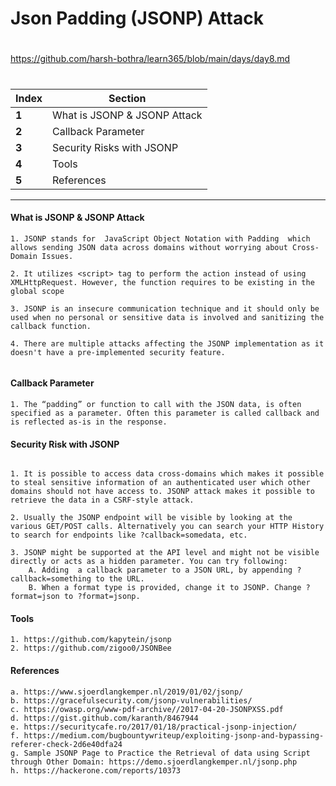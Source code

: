 #  Json Padding (JSONP) Attack

##
#
https://github.com/harsh-bothra/learn365/blob/main/days/day8.md
#
##

Index | Section
--- | ---
**1** | What is JSONP & JSONP Attack
**2** | Callback Parameter
**3** | Security Risks with JSONP
**4** | Tools
**5** | References
___
#### What is JSONP & JSONP Attack
```
1. JSONP stands for  JavaScript Object Notation with Padding  which allows sending JSON data across domains without worrying about Cross-Domain Issues.

2. It utilizes <script> tag to perform the action instead of using XMLHttpRequest. However, the function requires to be existing in the global scope

3. JSONP is an insecure communication technique and it should only be used when no personal or sensitive data is involved and sanitizing the callback function.

4. There are multiple attacks affecting the JSONP implementation as it doesn't have a pre-implemented security feature. 


```

#### Callback Parameter
```
1. The “padding” or function to call with the JSON data, is often specified as a parameter. Often this parameter is called callback and is reflected as-is in the response.

```

#### Security Risk with JSONP
```

1. It is possible to access data cross-domains which makes it possible to steal sensitive information of an authenticated user which other domains should not have access to. JSONP attack makes it possible to retrieve the data in a CSRF-style attack.

2. Usually the JSONP endpoint will be visible by looking at the various GET/POST calls. Alternatively you can search your HTTP History to search for endpoints like ?callback=somedata, etc. 

3. JSONP might be supported at the API level and might not be visible directly or acts as a hidden parameter. You can try following: 
    A. Adding  a callback parameter to a JSON URL, by appending ?callback=something to the URL.
    B. When a format type is provided, change it to JSONP. Change ?format=json to ?format=jsonp.

```


#### Tools 

```
1. https://github.com/kapytein/jsonp
2. https://github.com/zigoo0/JSONBee

```


#### References

```
a. https://www.sjoerdlangkemper.nl/2019/01/02/jsonp/ 
b. https://gracefulsecurity.com/jsonp-vulnerabilities/
c. https://owasp.org/www-pdf-archive//2017-04-20-JSONPXSS.pdf	
d. https://gist.github.com/karanth/8467944
e. https://securitycafe.ro/2017/01/18/practical-jsonp-injection/
f. https://medium.com/bugbountywriteup/exploiting-jsonp-and-bypassing-referer-check-2d6e40dfa24
g. Sample JSONP Page to Practice the Retrieval of data using Script through Other Domain: https://demo.sjoerdlangkemper.nl/jsonp.php
h. https://hackerone.com/reports/10373
```
